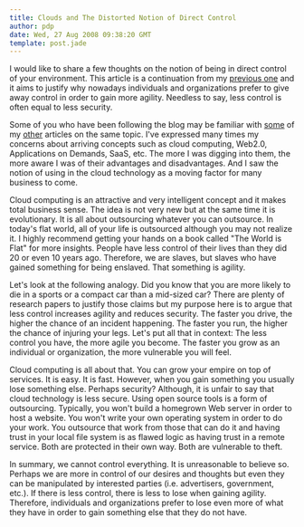 ```yaml
---
title: Clouds and The Distorted Notion of Direct Control
author: pdp
date: Wed, 27 Aug 2008 09:38:20 GMT
template: post.jade
---
```


I would like to share a few thoughts on the notion of being in direct control of your environment. This article is a continuation from my [previous one](/blog/targeted/) and it aims to justify why nowadays individuals and organizations prefer to give away control in order to gain more agility. Needless to say, less control is often equal to less security.

Some of you who have been following the blog may be familiar with [some](/blog/most-attractive-targets-saas/) of my [other](/blog/tomorrows-malware/) articles on the same topic. I've expressed many times my concerns about arriving concepts such as cloud computing, Web2.0, Applications on Demands, SaaS, etc. The more I was digging into them, the more aware I was of their advantages and disadvantages. And I saw the notion of using in the cloud technology as a moving factor for many business to come.

Cloud computing is an attractive and very intelligent concept and it makes total business sense. The idea is not very new but at the same time it is evolutionary. It is all about outsourcing whatever you can outsource. In today's flat world, all of your life is outsourced although you may not realize it. I highly recommend getting your hands on a book called "The World is Flat" for more insights. People have less control of their lives than they did 20 or even 10 years ago. Therefore, we are slaves, but slaves who have gained something for being enslaved. That something is agility.

Let's look at the following analogy. Did you know that you are more likely to die in a sports or a compact car than a mid-sized car? There are plenty of research papers to justify those claims but my purpose here is to argue that less control increases agility and reduces security. The faster you drive, the higher the chance of an incident happening. The faster you run, the higher the chance of  injuring your legs. Let's put all that in context: The less control you have, the more agile you become. The faster you grow as an individual or organization, the more vulnerable you will feel.

Cloud computing is all about that. You can grow your empire on top of services. It is easy. It is fast. However, when you gain something you usually lose something else. Perhaps security? Although, it is unfair to say that cloud technology is less secure. Using open source tools is a form of outsourcing. Typically, you won't build a homegrown Web server in order to host a website. You won't write your own operating system in order to do your work. You outsource that work from those that can do it and having trust in your local file system is as flawed logic as having trust in a remote service. Both are protected in their own way. Both are vulnerable to theft.

In summary, we cannot control everything. It is unreasonable to believe so. Perhaps we are more in control of our desires and thoughts but even they can be manipulated by interested parties (i.e. advertisers, government, etc.). If there is less control, there is less to lose when gaining agility. Therefore, individuals and organizations prefer to lose even more of what they have in order to gain something else that they do not have.
